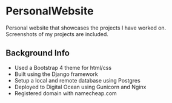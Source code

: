 # PersonalWebsite

Personal website that showcases the projects I have worked on. Screenshots of my projects are included. 

## Background Info

- Used a Bootstrap 4 theme for html/css
- Built using the Django framework
- Setup a local and remote database using Postgres
- Deployed to Digital Ocean using Gunicorn and Nginx
- Registered domain with namecheap.com
